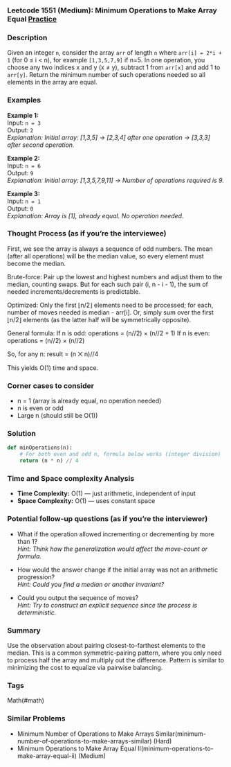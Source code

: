 ### Leetcode 1551 (Medium): Minimum Operations to Make Array Equal [Practice](https://leetcode.com/problems/minimum-operations-to-make-array-equal)

### Description  
Given an integer `n`, consider the array `arr` of length `n` where `arr[i] = 2*i + 1` (for 0 ≤ i < n), for example `[1,3,5,7,9]` if n=5. In one operation, you choose any two indices x and y (x ≠ y), subtract 1 from `arr[x]` and add 1 to `arr[y]`. Return the minimum number of such operations needed so all elements in the array are equal.

### Examples  

**Example 1:**  
Input: `n = 3`  
Output: `2`  
*Explanation: Initial array: [1,3,5] → [2,3,4] after one operation → [3,3,3] after second operation.*

**Example 2:**  
Input: `n = 6`  
Output: `9`  
*Explanation: Initial array: [1,3,5,7,9,11] → Number of operations required is 9.*

**Example 3:**  
Input: `n = 1`  
Output: `0`  
*Explanation: Array is [1], already equal. No operation needed.*

### Thought Process (as if you’re the interviewee)  
First, we see the array is always a sequence of odd numbers. The mean (after all operations) will be the median value, so every element must become the median.

Brute-force: Pair up the lowest and highest numbers and adjust them to the median, counting swaps. But for each such pair (i, n - i - 1), the sum of needed increments/decrements is predictable.

Optimized: Only the first ⌊n/2⌋ elements need to be processed; for each, number of moves needed is median - arr[i]. Or, simply sum over the first ⌊n/2⌋ elements (as the latter half will be symmetrically opposite).

General formula:
If n is odd: operations = (n//2) × (n//2 + 1)
If n is even: operations = (n//2) × (n//2)

So, for any n: result = (n ⨉ n)//4

This yields O(1) time and space.

### Corner cases to consider  
- n = 1 (array is already equal, no operation needed)
- n is even or odd
- Large n (should still be O(1))

### Solution

```python
def minOperations(n):
    # For both even and odd n, formula below works (integer division)
    return (n * n) // 4
```

### Time and Space complexity Analysis  

- **Time Complexity:** O(1) — just arithmetic, independent of input
- **Space Complexity:** O(1) — uses constant space

### Potential follow-up questions (as if you’re the interviewer)  

- What if the operation allowed incrementing or decrementing by more than 1?  
  *Hint: Think how the generalization would affect the move-count or formula.*

- How would the answer change if the initial array was not an arithmetic progression?  
  *Hint: Could you find a median or another invariant?*

- Could you output the sequence of moves?  
  *Hint: Try to construct an explicit sequence since the process is deterministic.*

### Summary
Use the observation about pairing closest-to-farthest elements to the median. This is a common symmetric-pairing pattern, where you only need to process half the array and multiply out the difference. Pattern is similar to minimizing the cost to equalize via pairwise balancing.

### Tags
Math(#math)

### Similar Problems
- Minimum Number of Operations to Make Arrays Similar(minimum-number-of-operations-to-make-arrays-similar) (Hard)
- Minimum Operations to Make Array Equal II(minimum-operations-to-make-array-equal-ii) (Medium)